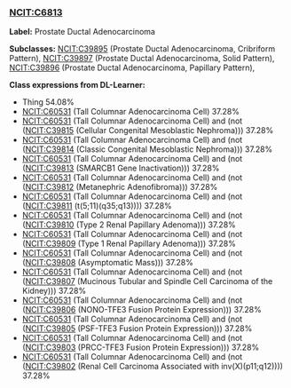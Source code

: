 
### [NCIT:C6813](http://purl.obolibrary.org/obo/NCIT_C6813)
**Label:** Prostate Ductal Adenocarcinoma

**Subclasses:** [NCIT:C39895](http://purl.obolibrary.org/obo/NCIT_C39895) (Prostate Ductal Adenocarcinoma, Cribriform Pattern), [NCIT:C39897](http://purl.obolibrary.org/obo/NCIT_C39897) (Prostate Ductal Adenocarcinoma, Solid Pattern), [NCIT:C39896](http://purl.obolibrary.org/obo/NCIT_C39896) (Prostate Ductal Adenocarcinoma, Papillary Pattern), 

**Class expressions from DL-Learner:**

- Thing 54.08%
- [NCIT:C60531](http://purl.obolibrary.org/obo/NCIT_C60531) (Tall Columnar Adenocarcinoma Cell) 37.28%
- [NCIT:C60531](http://purl.obolibrary.org/obo/NCIT_C60531) (Tall Columnar Adenocarcinoma Cell) and (not ([NCIT:C39815](http://purl.obolibrary.org/obo/NCIT_C39815) (Cellular Congenital Mesoblastic Nephroma))) 37.28%
- [NCIT:C60531](http://purl.obolibrary.org/obo/NCIT_C60531) (Tall Columnar Adenocarcinoma Cell) and (not ([NCIT:C39814](http://purl.obolibrary.org/obo/NCIT_C39814) (Classic Congenital Mesoblastic Nephroma))) 37.28%
- [NCIT:C60531](http://purl.obolibrary.org/obo/NCIT_C60531) (Tall Columnar Adenocarcinoma Cell) and (not ([NCIT:C39813](http://purl.obolibrary.org/obo/NCIT_C39813) (SMARCB1 Gene Inactivation))) 37.28%
- [NCIT:C60531](http://purl.obolibrary.org/obo/NCIT_C60531) (Tall Columnar Adenocarcinoma Cell) and (not ([NCIT:C39812](http://purl.obolibrary.org/obo/NCIT_C39812) (Metanephric Adenofibroma))) 37.28%
- [NCIT:C60531](http://purl.obolibrary.org/obo/NCIT_C60531) (Tall Columnar Adenocarcinoma Cell) and (not ([NCIT:C39811](http://purl.obolibrary.org/obo/NCIT_C39811) (t(5;11)(q35;q13)))) 37.28%
- [NCIT:C60531](http://purl.obolibrary.org/obo/NCIT_C60531) (Tall Columnar Adenocarcinoma Cell) and (not ([NCIT:C39810](http://purl.obolibrary.org/obo/NCIT_C39810) (Type 2 Renal Papillary Adenoma))) 37.28%
- [NCIT:C60531](http://purl.obolibrary.org/obo/NCIT_C60531) (Tall Columnar Adenocarcinoma Cell) and (not ([NCIT:C39809](http://purl.obolibrary.org/obo/NCIT_C39809) (Type 1 Renal Papillary Adenoma))) 37.28%
- [NCIT:C60531](http://purl.obolibrary.org/obo/NCIT_C60531) (Tall Columnar Adenocarcinoma Cell) and (not ([NCIT:C39808](http://purl.obolibrary.org/obo/NCIT_C39808) (Asymptomatic Mass))) 37.28%
- [NCIT:C60531](http://purl.obolibrary.org/obo/NCIT_C60531) (Tall Columnar Adenocarcinoma Cell) and (not ([NCIT:C39807](http://purl.obolibrary.org/obo/NCIT_C39807) (Mucinous Tubular and Spindle Cell Carcinoma of the Kidney))) 37.28%
- [NCIT:C60531](http://purl.obolibrary.org/obo/NCIT_C60531) (Tall Columnar Adenocarcinoma Cell) and (not ([NCIT:C39806](http://purl.obolibrary.org/obo/NCIT_C39806) (NONO-TFE3 Fusion Protein Expression))) 37.28%
- [NCIT:C60531](http://purl.obolibrary.org/obo/NCIT_C60531) (Tall Columnar Adenocarcinoma Cell) and (not ([NCIT:C39805](http://purl.obolibrary.org/obo/NCIT_C39805) (PSF-TFE3 Fusion Protein Expression))) 37.28%
- [NCIT:C60531](http://purl.obolibrary.org/obo/NCIT_C60531) (Tall Columnar Adenocarcinoma Cell) and (not ([NCIT:C39803](http://purl.obolibrary.org/obo/NCIT_C39803) (PRCC-TFE3 Fusion Protein Expression))) 37.28%
- [NCIT:C60531](http://purl.obolibrary.org/obo/NCIT_C60531) (Tall Columnar Adenocarcinoma Cell) and (not ([NCIT:C39802](http://purl.obolibrary.org/obo/NCIT_C39802) (Renal Cell Carcinoma Associated with inv(X)(p11;q12)))) 37.28%


